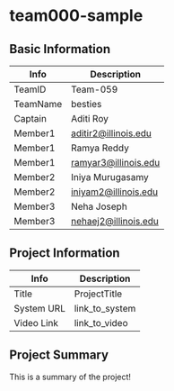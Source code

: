 # team000-sample

## Basic Information

|   Info      |        Description     |
| ----------- | ---------------------- |
| TeamID      |        Team-059        |
| TeamName    |        besties         |
| Captain     |        Aditi Roy       |
| Member1     |  aditir2@illinois.edu  |
| Member1     |       Ramya Reddy      |
| Member1     |  ramyar3@illinois.edu  |
| Member2     |    Iniya Murugasamy    |
| Member2     |   iniyam2@illinois.edu |
| Member3     |       Neha Joseph      |
| Member3     | nehaej2@illinois.edu   |

## Project Information

|   Info      |        Description     |
| ----------- | ---------------------- |
|  Title      |       ProjectTitle     |
| System URL  |      link_to_system    |
| Video Link  |      link_to_video     |

## Project Summary

This is a summary of the project!
